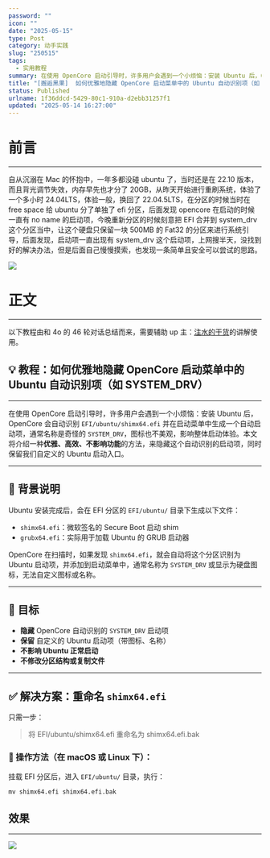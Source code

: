```yaml
---
password: ""
icon: ""
date: "2025-05-15"
type: Post
category: 动手实践
slug: "250515"
tags:
  - 实用教程
summary: 在使用 OpenCore 启动引导时，许多用户会遇到一个小烦恼：安装 Ubuntu 后，OpenCore 会自动识别 EFI/ubuntu/shimx64.efi 并在启动菜单中生成一个自动启动项，通常名称是奇怪的 SYSTEM_DRV，图标也不美观，影响整体启动体验。本文将介绍一种优雅、高效、不影响功能的方法，来隐藏这个自动识别的启动项，同时保留我们自定义的 Ubuntu 启动入口。
title: "[邂逅黑果]  如何优雅地隐藏 OpenCore 启动菜单中的 Ubuntu 自动识别项（如 SYSTEM_DRV）"
status: Published
urlname: 1f36ddcd-5429-80c1-910a-d2ebb31257f1
updated: "2025-05-14 16:27:00"
---
```


# 前言

---

自从沉溺在 Mac 的怀抱中，一年多都没碰 ubuntu 了，当时还是在 22.10 版本，而且背光调节失效，内存早先也才分了 20GB，从昨天开始进行重刷系统，体验了一个多小时 24.04LTS，体验一般，换回了 22.04.5LTS，在分区的时候当时在 free space 给 ubuntu 分了单独了 efi 分区，后面发现 opencore 在启动的时候一直有 no name 的启动项，今晚重新分区的时候刻意把 EFI 合并到 system_drv 这个分区当中，让这个硬盘只保留一块 500MB 的 Fat32 的分区来进行系统引导，后面发现，启动项一直出现有 system_drv 这个启动项，上网搜半天，没找到好的解决办法，但是后面自己慢慢摸索，也发现一条简单且安全可以尝试的思路。

![](https://bu.dusays.com/2025/05/15/6824c25c051eb.png)

# 正文

---

以下教程由和 4o 的 46 轮对话总结而来，需要辅助 up 主：[注水的干货](https://www.bilibili.com/video/BV1TK411n7sv/?spm_id_from=333.1007.top_right_bar_window_history.content.click)的讲解使用。

## 💡 教程：如何优雅地隐藏 OpenCore 启动菜单中的 Ubuntu 自动识别项（如 SYSTEM_DRV）

---

在使用 OpenCore 启动引导时，许多用户会遇到一个小烦恼：安装 Ubuntu 后，OpenCore 会自动识别 `EFI/ubuntu/shimx64.efi` 并在启动菜单中生成一个自动启动项，通常名称是奇怪的 `SYSTEM_DRV`，图标也不美观，影响整体启动体验。本文将介绍一种**优雅、高效、不影响功能**的方法，来隐藏这个自动识别的启动项，同时保留我们自定义的 Ubuntu 启动入口。

---

## 🧩 背景说明

Ubuntu 安装完成后，会在 EFI 分区的 `EFI/ubuntu/` 目录下生成以下文件：

- `shimx64.efi`：微软签名的 Secure Boot 启动 shim
- `grubx64.efi`：实际用于加载 Ubuntu 的 GRUB 启动器

OpenCore 在扫描时，如果发现 `shimx64.efi`，就会自动将这个分区识别为 Ubuntu 启动项，并添加到启动菜单中，通常名称为 `SYSTEM_DRV` 或显示为硬盘图标，无法自定义图标或名称。

---

## 🎯 目标

- **隐藏** OpenCore 自动识别的 `SYSTEM_DRV` 启动项
- **保留** 自定义的 Ubuntu 启动项（带图标、名称）
- **不影响 Ubuntu 正常启动**
- **不修改分区结构或复制文件**

---

## ✅ 解决方案：重命名 `shimx64.efi`

只需一步：

> 将 EFI/ubuntu/shimx64.efi 重命名为 shimx64.efi.bak

### 🔧 操作方法（在 macOS 或 Linux 下）：

挂载 EFI 分区后，进入 `EFI/ubuntu/` 目录，执行：

```shell
mv shimx64.efi shimx64.efi.bak
```

## 效果

---

![](https://bu.dusays.com/2025/05/15/6824c26887f50.png)
